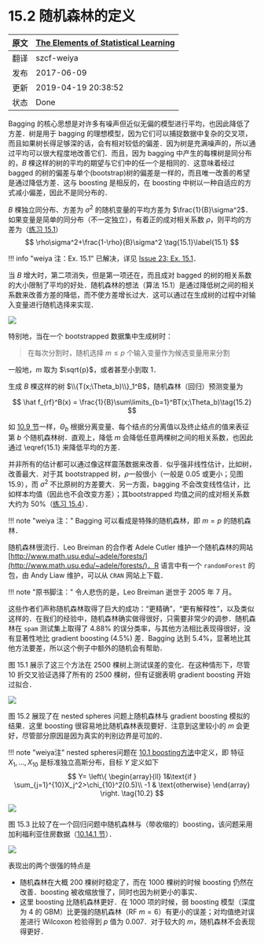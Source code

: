 # 15.2 随机森林的定义

| 原文   | [The Elements of Statistical Learning](https://web.stanford.edu/~hastie/ElemStatLearn/printings/ESLII_print12.pdf#page=606) |
| ---- | ---------------------------------------- |
| 翻译   | szcf-weiya                               |
| 发布 | 2017-06-09 |
|更新| 2019-04-19 20:38:52|
|状态|Done|

Bagging 的核心思想是对许多有噪声但近似无偏的模型进行平均，也因此降低了方差．树是用于 bagging 的理想模型，因为它们可以捕捉数据中复杂的交叉项，而且如果树长得足够深的话，会有相对较低的偏差．因为树是充满噪声的，所以通过平均可以很大程度地改善它们．而且，因为 bagging 中产生的每棵树是同分布的，$B$ 棵这样的树的平均的期望与它们中的任一个是相同的．这意味着经过 bagged 的树的偏差与单个(bootstrap)树的偏差是一样的，而且唯一改善的希望是通过降低方差．这与 boosting 是相反的，在 boosting 中树以一种自适应的方式减小偏差，因此不是同分布的．

$B$ 棵独立同分布、方差为 $\sigma^2$ 的随机变量的平均方差为 $\frac{1}{B}\sigma^2$．如果变量是简单的同分布（不一定独立），有着正的成对相关系数 $\rho$，则平均的方差为（[练习 15.1](https://github.com/szcf-weiya/ESL-CN/issues/23)）
$$
\rho\sigma^2+\frac{1-\rho}{B}\sigma^2 \tag{15.1}\label{15.1}
$$

!!! info "weiya 注：Ex. 15.1"
    已解决，详见 [Issue 23: Ex. 15.1](https://github.com/szcf-weiya/ESL-CN/issues/23)．

当 $B$ 增大时，第二项消失，但是第一项还在，而且成对 bagged 的树的相关系数的大小限制了平均的好处．随机森林的想法（算法 15.1）是通过降低树之间的相关系数来改善方差的降低，而不使方差增长过大．这可以通过在生成树的过程中对输入变量进行随机选择来实现．

![](../img/15/alg15.1.png)

特别地，当在一个 bootstrapped 数据集中生成树时：

> 在每次分割时，随机选择 $m\le p$ 个输入变量作为候选变量用来分割

一般地，$m$ 取为 $\sqrt{p}$，或者甚至小到取 1．

生成 $B$ 棵这样的树 $\\{T(x;\Theta_b)\\}_1^B$，随机森林（回归）预测变量为

$$
\hat f_{rf}^B(x) = \frac{1}{B}\sum\limits_{b=1}^BT(x;\Theta_b)\tag{15.2}
$$

如 [10.9 节](/10-Boosting-and-Additive-Trees/10.9-Boosting-Trees/index.html)一样，$\Theta_b$ 根据分离变量、每个结点的分离值以及终止结点的值来表征第 $b$ 个随机森林树．直观上，降低 $m$ 会降低任意两棵树之间的相关系数，也因此通过 \eqref{15.1} 来降低平均的方差．

并非所有的估计都可以通过像这样震荡数据来改善．似乎强非线性估计，比如树，改善最大．对于其 bootstrapped 树，$\rho$一般很小（一般是 0.05 或更小；见图 15.9），而 $\sigma^2$ 不比原树的方差要大．另一方面，bagging 不会改变线性估计，比如样本均值（因此也不会改变方差）；其bootstrapped 均值之间的成对相关系数大约为 50%（[练习 15.4](https://github.com/szcf-weiya/ESL-CN/issues/191)）．

!!! note "weiya 注："
    Bagging 可以看成是特殊的随机森林，即 $m=p$ 的随机森林．

随机森林很流行．Leo Breiman 的合作者 Adele Cutler 维护一个随机森林的网站 [http://www.math.usu.edu/~adele/forests/](http://www.math.usu.edu/~adele/forests/)．R 语言中有一个 `randomForest` 的包，由 Andy Liaw 维护，可以从 `CRAN` 网站上下载．

!!! note "原书脚注："
    令人悲伤的是，Leo Breiman 逝世于 2005 年 7 月。

这些作者们声称随机森林取得了巨大的成功：“更精确”，“更有解释性”，以及类似这样的．在我们的经验中，随机森林确实做得很好，只需要非常少的调参．随机森林在 `spam` 测试集上取得了 4.88% 的误分类率，与其他方法相比表现得很好，没有显著性地比 gradient boosting (4.5%) 差．Bagging 达到 5.4%，显著地比其他方法要差，所以这个例子中额外的随机会有帮助．

图 15.1 展示了这三个方法在 2500 棵树上测试误差的变化．在这种情形下，尽管 10 折交叉验证选择了所有的 2500 棵树，但有证据表明 gradient boosting 开始过拟合．

![](../img/15/fig15.1.png)

图 15.2 展现了在 nested spheres 问题上随机森林与 gradient boosting 模拟的结果．这里 boosting 很容易地比随机森林表现要好．注意到这里较小的 $m$ 会更好，尽管部分原因是因为真实的判别边界是可加的．

!!! note "weiya注"
    nested spheres问题在 [10.1 boosting方法](/10-Boosting-and-Additive-Trees/10.1-Boosting-Methods/index.html)中定义，即
    特征 $X_1,\ldots,X_{10}$ 是标准独立高斯分布，目标 $Y$ 定义如下
    $$
    Y=
    \left\{
    \begin{array}{ll}
    1&\text{if } \sum_{j=1}^{10}X_j^2>\chi_{10}^2(0.5)\\
    -1 & \text{otherwise}
    \end{array}
    \right.
    \tag{10.2}
    $$

![](../img/15/fig15.2.png)

图 15.3 比较了在一个回归问题中随机森林与（带收缩的）boosting，该问题采用加利福利亚住房数据（[10.14.1 节](https://esl.hohoweiya.xyz/10-Boosting-and-Additive-Trees/10.14-Illustrations/index.html)）．

![](../img/15/fig15.3.png)

表现出的两个很强的特点是

- 随机森林在大概 200 棵树时稳定了，而在 1000 棵树的时候 boosting 仍然在改善．boosting 被收缩放慢了，同时也因为树更小的事实．
- 这里 boosting 比随机森林更好．在 1000 项的时候，弱 boosting 模型（深度为 4 的 GBM）比更强的随机森林（RF $m=6$）有更小的误差；对均值绝对误差进行 Wilcoxon 检验得到 $p$ 值为 0.007．对于较大的 $m$，随机森林不会表现得更好．
